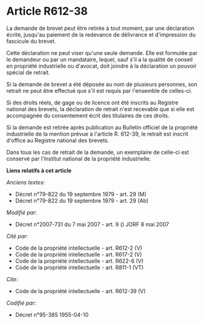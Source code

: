 # Article R612-38

La demande de brevet peut être retirée à tout moment, par une déclaration écrite, jusqu'au paiement de la redevance de
délivrance et d'impression du fascicule du brevet. 

Cette déclaration ne peut viser qu'une seule demande. Elle est formulée par le demandeur ou par un mandataire, lequel, sauf
s'il a la qualité de conseil en propriété industrielle ou d'avocat, doit joindre à la déclaration un pouvoir spécial de
retrait. 

Si la demande de brevet a été déposée au nom de plusieurs personnes, son retrait ne peut être effectué que s'il est requis
par l'ensemble de celles-ci. 

Si des droits réels, de gage ou de licence ont été inscrits au Registre national des brevets, la déclaration de retrait n'est
recevable que si elle est accompagnée du consentement écrit des titulaires de ces droits. 

Si la demande est retirée après publication au Bulletin officiel de la propriété industrielle de la mention prévue à
l'article R. 612-39, le retrait est inscrit d'office au Registre national des brevets. 

Dans tous les cas de retrait de la demande, un exemplaire de celle-ci est conservé par l'Institut national de la propriété
industrielle.

**Liens relatifs à cet article**

_Anciens textes_:

  - Décret n°79-822 du 19 septembre 1979 - art. 29 (M)
  - Décret n°79-822 du 19 septembre 1979 - art. 29 (Ab)

_Modifié par_:

  - Décret n°2007-731 du 7 mai 2007 - art. 9 () JORF 8 mai 2007

_Cité par_:

  - Code de la propriété intellectuelle - art. R612-2 (V)
  - Code de la propriété intellectuelle - art. R617-2 (V)
  - Code de la propriété intellectuelle - art. R622-6 (V)
  - Code de la propriété intellectuelle - art. R811-1 (VT)

_Cite_:

  - Code de la propriété intellectuelle - art. R612-39 (V)

_Codifié par_:

  - Décret n°95-385 1955-04-10
